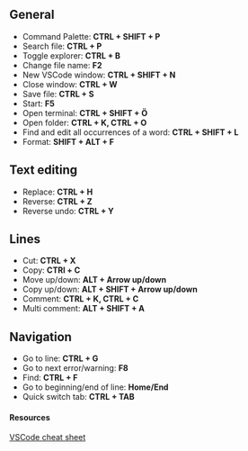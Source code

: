 ## General
- Command Palette: **CTRL + SHIFT + P**
- Search file: **CTRL + P**
- Toggle explorer: **CTRL + B**
- Change file name: **F2**
- New VSCode window: **CTRL + SHIFT + N**
- Close window: **CTRL + W**
- Save file: **CTRL + S**
- Start: **F5**
- Open terminal: **CTRL + SHIFT + Ö**
- Open folder: **CTRL + K, CTRL + O**
- Find and edit all occurrences of a word: **CTRL + SHIFT + L**
- Format: **SHIFT + ALT + F**

## Text editing
- Replace: **CTRL + H**
- Reverse: **CTRL + Z**
- Reverse undo: **CTRL + Y**

## Lines
- Cut: **CTRL + X**
- Copy: **CTRl + C**
- Move up/down: **ALT + Arrow up/down**
- Copy up/down: **ALT + SHIFT + Arrow up/down**
- Comment: **CTRL + K, CTRL + C**
- Multi comment: **ALT + SHIFT + A**

## Navigation
-  Go to line: **CTRL + G**
-  Go to next error/warning: **F8**
- Find: **CTRL + F**
- Go to beginning/end of line: **Home/End**
- Quick switch tab: **CTRL + TAB**

#### Resources
[VSCode cheat sheet](https://code.visualstudio.com/shortcuts/keyboard-shortcuts-windows.pdf)



